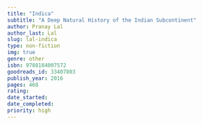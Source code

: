 ```yaml
---
title: "Indica"
subtitle: "A Deep Natural History of the Indian Subcontinent"
author: Pranay Lal
author_last: Lal
slug: lal-indica
type: non-fiction
img: true
genre: other
isbn: 9788184007572
goodreads_id: 33407803
publish_year: 2016
pages: 468
rating: 
date_started:
date_completed:
priority: high
---
```

